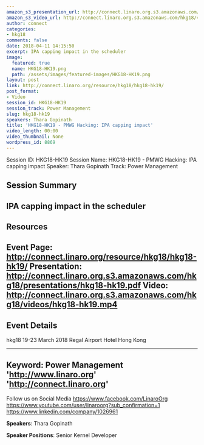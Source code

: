 ```yaml
---
amazon_s3_presentation_url: http://connect.linaro.org.s3.amazonaws.com/hkg18/presentations/hkg18-hk19.pdf
amazon_s3_video_url: http://connect.linaro.org.s3.amazonaws.com/hkg18/videos/hkg18-hk19.mp4
author: connect
categories:
- hkg18
comments: false
date: 2018-04-11 14:15:50
excerpt: IPA capping impact in the scheduler
image:
  featured: true
  name: HKG18-HK19.png
  path: /assets/images/featured-images/HKG18-HK19.png
layout: post
link: http://connect.linaro.org/resource/hkg18/hkg18-hk19/
post_format:
- Video
session_id: HKG18-HK19
session_track: Power Management
slug: hkg18-hk19
speakers: Thara Gopinath
title: 'HKG18-HK19 - PMWG Hacking: IPA capping impact'
video_length: 00:00
video_thumbnail: None
wordpress_id: 8869
---
```


Session ID: HKG18-HK19
Session Name: HKG18-HK19 - PMWG Hacking: IPA capping impact
Speaker: Thara Gopinath
Track: Power Management


## Session Summary
IPA capping impact in the scheduler
---------------------------------------------------
## Resources
Event Page: http://connect.linaro.org/resource/hkg18/hkg18-hk19/
Presentation: http://connect.linaro.org.s3.amazonaws.com/hkg18/presentations/hkg18-hk19.pdf
Video: http://connect.linaro.org.s3.amazonaws.com/hkg18/videos/hkg18-hk19.mp4
 ---------------------------------------------------
## Event Details
hkg18
19-23 March 2018 
Regal Airport Hotel Hong Kong

---------------------------------------------------
Keyword: Power Management
'http://www.linaro.org'
'http://connect.linaro.org'
---------------------------------------------------
Follow us on Social Media
https://www.facebook.com/LinaroOrg
https://www.youtube.com/user/linaroorg?sub_confirmation=1
https://www.linkedin.com/company/1026961

**Speakers**: Thara Gopinath

**Speaker Positions**: Senior Kernel Developer